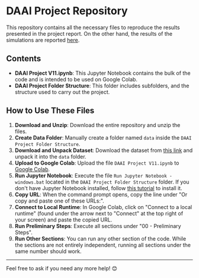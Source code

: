 # DAAI Project Repository

This repository contains all the necessary files to reproduce the results presented in the project report.
On the other hand, the results of the simulations are reported [here](https://docs.google.com/spreadsheets/d/1m7Q6WQJnpsBzDBqy_JIpK8Lfb3S7GBFHaW5HsQ7hZmQ/edit?gid=0#gid=0).

## Contents

- **DAAI Project V11.ipynb**: This Jupyter Notebook contains the bulk of the code and is intended to be used on Google Colab.
- **DAAI Project Folder Structure**: This folder includes subfolders, and the structure used to carry out the project.

## How to Use These Files

1. **Download and Unzip**: Download the entire repository and unzip the files.
2. **Create Data Folder**: Manually create a folder named `data` inside the `DAAI Project Folder Structure`.
3. **Download and Unpack Dataset**: Download the dataset from [this link](https://drive.google.com/drive/folders/1BiK9sYyTslcxQQoS3vZGF02hRg6OQpR4) and unpack it into the `data` folder.
4. **Upload to Google Colab**: Upload the file `DAAI Project V11.ipynb` to [Google Colab](https://colab.research.google.com/).
5. **Run Jupyter Notebook**: Execute the file `Run Jupyter Notebook - windows.bat` located in the `DAAI Project Folder Structure` folder. If you don't have Jupyter Notebook installed, follow [this tutorial](https://www.youtube.com/watch?v=ClTWPoDHY_s) to install it.
6. **Copy URL**: When the command prompt opens, copy the line under "Or copy and paste one of these URLs:".
7. **Connect to Local Runtime**: In Google Colab, click on "Connect to a local runtime" (found under the arrow next to "Connect" at the top right of your screen) and paste the copied URL.
8. **Run Preliminary Steps**: Execute all sections under "00 - Preliminary Steps".
9. **Run Other Sections**: You can run any other section of the code. While the sections are not entirely independent, running all sections under the same number should work.

---

Feel free to ask if you need any more help! 😊
